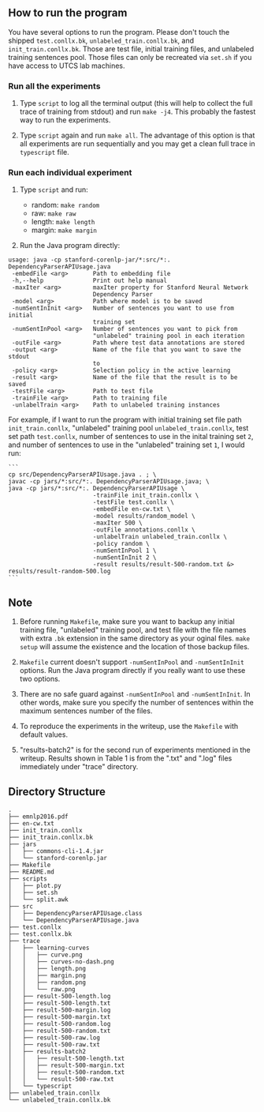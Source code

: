 ## How to run the program

You have several options to run the program. Please don't touch the shipped `test.conllx.bk`, 
`unlabeled_train.conllx.bk`, and `init_train.conllx.bk`. Those are test file, initial training files,
and unlabeled training sentences pool. Those files can only be recreated via `set.sh` if you have access
to UTCS lab machines. 

### Run all the experiments

1. Type `script` to log all the terminal output (this will help to collect the full trace
of training from stdout) and run `make -j4`. This probably the fastest way to run the 
experiments.

2. Type `script` again and run `make all`. The advantage of this option is that all
experiments are run sequentially and you may get a clean full trace in `typescript` file.

### Run each individual experiment

1. Type `script` and run:

    - random: `make random`
    - raw: `make raw`
    - length: `make length`
    - margin: `make margin`

2. Run the Java program directly:

```
usage: java -cp stanford-corenlp-jar/*:src/*:. DependencyParserAPIUsage.java
 -embedFile <arg>       Path to embedding file
 -h,--help              Print out help manual
 -maxIter <arg>         maxIter property for Stanford Neural Network
                        Dependency Parser
 -model <arg>           Path where model is to be saved
 -numSentInInit <arg>   Number of sentences you want to use from initial
                        training set
 -numSentInPool <arg>   Number of sentences you want to pick from
                        "unlabeled" training pool in each iteration
 -outFile <arg>         Path where test data annotations are stored
 -output <arg>          Name of the file that you want to save the stdout
                        to
 -policy <arg>          Selection policy in the active learning
 -result <arg>          Name of the file that the result is to be saved
 -testFile <arg>        Path to test file
 -trainFile <arg>       Path to training file
 -unlabelTrain <arg>    Path to unlabeled training instances
```

For example, if I want to run the program with initial training set file path `init_train.conllx`,
"unlabeled" training pool `unlabeled_train.conllx`, test set path `test.conllx`, number of sentences
to use in the inital training set `2`, and number of sentences to use in the "unlabeled" training set
`1`, I would run:
    
    ```
    cp src/DependencyParserAPIUsage.java . ; \
    javac -cp jars/*:src/*:. DependencyParserAPIUsage.java; \
    java -cp jars/*:src/*:. DependencyParserAPIUsage \
                            -trainFile init_train.conllx \
                            -testFile test.conllx \
                            -embedFile en-cw.txt \
                            -model results/random_model \
                            -maxIter 500 \
                            -outFile annotations.conllx \
                            -unlabelTrain unlabeled_train.conllx \
                            -policy random \
                            -numSentInPool 1 \
                            -numSentInInit 2 \
                            -result results/result-500-random.txt &> results/result-random-500.log
    ```

## Note

1. Before running `Makefile`, make sure you want to backup any initial training file, "unlabeled" training
pool, and test file with the file names with extra `.bk` extension in the same directory as your oginal files. 
`make setup` will assume the existence and the location of those backup files.

2. `Makefile` current doesn't support `-numSentInPool` and `-numSentInInit` options. Run the Java program
directly if you really want to use these two options.

3. There are no safe guard against `-numSentInPool` and `-numSentInInit`. In other words, make sure you
specify the number of sentences within the maximum sentences number of the files.

4. To reproduce the experiments in the writeup, use the `Makefile` with default values.

5. "results-batch2" is for the second run of experiments mentioned in the writeup. Results shown in
Table 1 is from the ".txt" and ".log" files immediately under "trace" directory.

## Directory Structure

```
.
├── emnlp2016.pdf
├── en-cw.txt
├── init_train.conllx
├── init_train.conllx.bk
├── jars
│   ├── commons-cli-1.4.jar
│   └── stanford-corenlp.jar
├── Makefile
├── README.md
├── scripts
│   ├── plot.py
│   ├── set.sh
│   └── split.awk
├── src
│   ├── DependencyParserAPIUsage.class
│   └── DependencyParserAPIUsage.java
├── test.conllx
├── test.conllx.bk
├── trace
│   ├── learning-curves
│   │   ├── curve.png
│   │   ├── curves-no-dash.png
│   │   ├── length.png
│   │   ├── margin.png
│   │   ├── random.png
│   │   └── raw.png
│   ├── result-500-length.log
│   ├── result-500-length.txt
│   ├── result-500-margin.log
│   ├── result-500-margin.txt
│   ├── result-500-random.log
│   ├── result-500-random.txt
│   ├── result-500-raw.log
│   ├── result-500-raw.txt
│   ├── results-batch2
│   │   ├── result-500-length.txt
│   │   ├── result-500-margin.txt
│   │   ├── result-500-random.txt
│   │   └── result-500-raw.txt
│   └── typescript
├── unlabeled_train.conllx
└── unlabeled_train.conllx.bk
```

